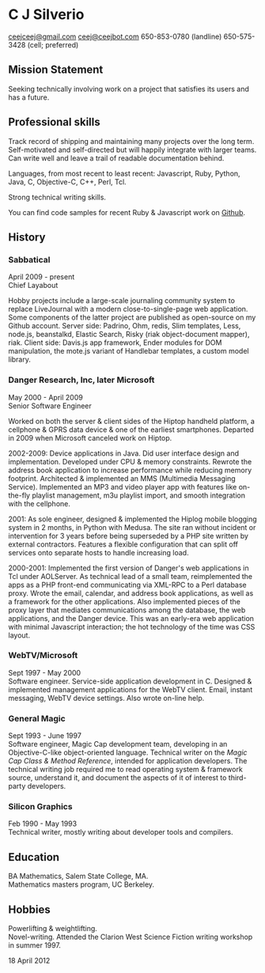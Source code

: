 # C J Silverio

ceejceej@gmail.com 
ceej@ceejbot.com 
650-853-0780 (landline) 
650-575-3428 (cell; preferred)

## Mission Statement

Seeking technically involving work on a project that satisfies its users and has a future.

## Professional skills

Track record of shipping and maintaining many projects over the long term. Self-motivated and self-directed but will happily integrate with larger teams. Can write well and leave a trail of readable documentation behind. 

Languages, from most recent to least recent: Javascript, Ruby, Python, Java, C, Objective-C, C++, Perl, Tcl. 

Strong technical writing skills.

You can find code samples for recent Ruby & Javascript work on [Github](https://github.com/ceejbot).

## History

### Sabbatical
April 2009 - present  
Chief Layabout

Hobby projects include a large-scale journaling community system to replace LiveJournal with a modern close-to-single-page web application. Some components of the latter project are published as open-source on my Github account. Server side: Padrino, Ohm, redis, Slim templates, Less, node.js, beanstalkd, Elastic Search, Risky (riak object-document mapper), riak. Client side: Davis.js app framework, Ender modules for DOM manipulation, the mote.js variant of Handlebar templates, a custom model library.

### Danger Research, Inc, later Microsoft
May 2000 - April 2009  
Senior Software Engineer

Worked on both the server & client sides of the Hiptop handheld platform, a cellphone & GPRS data device & one of the earliest smartphones. Departed in 2009 when Microsoft canceled work on Hiptop.

2002-2009: Device applications in Java. Did user interface design and implementation. Developed under CPU & memory constraints. Rewrote the address book application to increase performance while reducing memory footprint. Architected & implemented an MMS (Multimedia Messaging Service). Implemented an MP3 and video player app with features like on-the-fly playlist management, m3u playlist import, and smooth integration with the cellphone.

2001: As sole engineer, designed & implemented the Hiplog mobile blogging system in 2 months, in Python with Medusa. The site ran without incident or intervention for 3 years before being superseded by a PHP site written by external contractors. Features a flexible configuration that can split off services onto separate hosts to handle increasing load. 

2000-2001: Implemented the first version of Danger's web applications in Tcl under AOLServer. As technical lead of a small team, reimplemented the apps as a PHP front-end communicating via XML-RPC to a Perl database proxy. Wrote the email, calendar, and address book applications, as well as a framework for the other applications. Also implemented pieces of the proxy layer that mediates communications among the database, the web applications, and the Danger device. This was an early-era web application with minimal Javascript interaction; the hot technology of the time was CSS layout.

### WebTV/Microsoft
Sept 1997 - May 2000  
Software engineer. Service-side application development in C. Designed & implemented management applications for the WebTV client. Email, instant messaging, WebTV device settings. Also wrote on-line help.

### General Magic
Sept 1993 - June 1997  
Software engineer, Magic Cap development team, developing in an Objective-C-like object-oriented language. Technical writer on the _Magic Cap Class & Method Reference_, intended for application developers. The technical writing job required me to read operating system & framework source, understand it, and document the aspects of it of interest to third-party developers.

### Silicon Graphics
Feb 1990 - May 1993  
Technical writer, mostly writing about developer tools and compilers.

## Education

BA Mathematics, Salem State College, MA.  
Mathematics masters program, UC Berkeley.

## Hobbies

Powerlifting & weightlifting.  
Novel-writing. Attended the Clarion West Science Fiction writing workshop in summer 1997.

18 April 2012 
